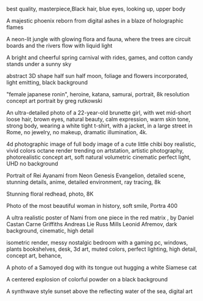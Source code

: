 best quality, masterpiece,Black hair, blue eyes, looking up, upper body

A majestic phoenix reborn from digital ashes in a blaze of holographic flames

A neon-lit jungle with glowing flora and fauna, where the trees are circuit boards and the rivers flow with liquid light

A bright and cheerful spring carnival with rides, games, and cotton candy stands under a sunny sky

abstract 3D shape half sun half moon, foliage and flowers incorporated, light emitting, black background

"female japanese ronin", heroine, katana, samurai, portrait, 8k resolution concept art portrait by greg rutkowski

An ultra-detailed photo of a 22-year-old brunette girl, with wet mid-short loose hair, brown eyes, natural beauty, calm expression, warm skin tone, strong body, wearing a white tight t-shirt, with a jacket, in a large street in Rome, no jewelry, no makeup, dramatic illumination, 4k.

4d photographic image of full body image of a cute little chibi boy realistic, vivid colors octane render trending on artstation, artistic photography, photorealistic concept art, soft natural volumetric cinematic perfect light, UHD no background

Portrait of Rei Ayanami from Neon Genesis Evangelion, detailed scene, stunning details, anime, detailed environment, ray tracing, 8k

Stunning floral redhead, photo, 8K

Photo of the most beautiful woman in history, soft smile, Portra 400

A ultra realistic poster of Nami from one piece in the red matrix , by Daniel Castan Carne Griffiths Andreas Lie Russ Mills Leonid Afremov, dark background, cinematic, high detail

isometric render, messy nostalgic bedroom with a gaming pc, windows, plants bookshelves, desk, 3d art, muted colors, perfect lighting, high detail, concept art, behance,

A photo of a Samoyed dog with its tongue out hugging a white Siamese cat

A centered explosion of colorful powder on a black background

A synthwave style sunset above the reflecting water of the sea, digital art

 